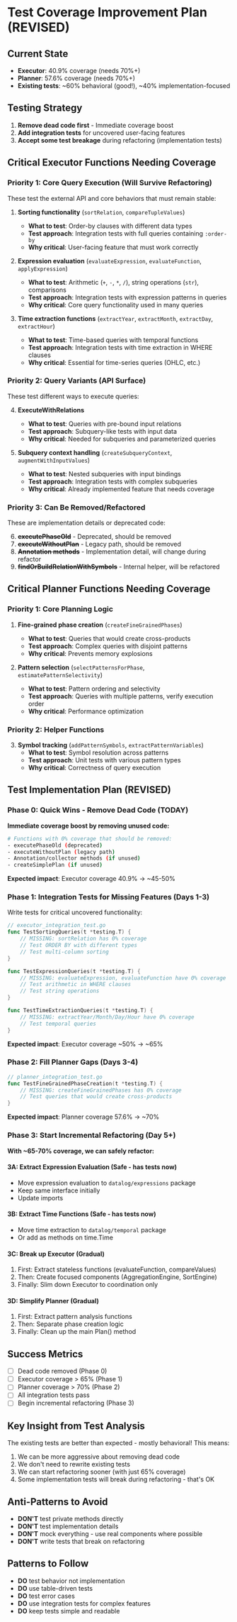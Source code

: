 # Test Coverage Improvement Plan (REVISED)

## Current State
- **Executor**: 40.9% coverage (needs 70%+)
- **Planner**: 57.6% coverage (needs 70%+)
- **Existing tests**: ~60% behavioral (good!), ~40% implementation-focused

## Testing Strategy
1. **Remove dead code first** - Immediate coverage boost
2. **Add integration tests** for uncovered user-facing features
3. **Accept some test breakage** during refactoring (implementation tests)

## Critical Executor Functions Needing Coverage

### Priority 1: Core Query Execution (Will Survive Refactoring)
These test the external API and core behaviors that must remain stable:

1. **Sorting functionality** (`sortRelation`, `compareTupleValues`)
   - **What to test**: Order-by clauses with different data types
   - **Test approach**: Integration tests with full queries containing `:order-by`
   - **Why critical**: User-facing feature that must work correctly

2. **Expression evaluation** (`evaluateExpression`, `evaluateFunction`, `applyExpression`)
   - **What to test**: Arithmetic (`+`, `-`, `*`, `/`), string operations (`str`), comparisons
   - **Test approach**: Integration tests with expression patterns in queries
   - **Why critical**: Core query functionality used in many queries

3. **Time extraction functions** (`extractYear`, `extractMonth`, `extractDay`, `extractHour`)
   - **What to test**: Time-based queries with temporal functions
   - **Test approach**: Integration tests with time extraction in WHERE clauses
   - **Why critical**: Essential for time-series queries (OHLC, etc.)

### Priority 2: Query Variants (API Surface)
These test different ways to execute queries:

4. **ExecuteWithRelations** 
   - **What to test**: Queries with pre-bound input relations
   - **Test approach**: Subquery-like tests with input data
   - **Why critical**: Needed for subqueries and parameterized queries

5. **Subquery context handling** (`createSubqueryContext`, `augmentWithInputValues`)
   - **What to test**: Nested subqueries with input bindings
   - **Test approach**: Integration tests with complex subqueries
   - **Why critical**: Already implemented feature that needs coverage

### Priority 3: Can Be Removed/Refactored
These are implementation details or deprecated code:

6. ~~**executePhaseOld**~~ - Deprecated, should be removed
7. ~~**executeWithoutPlan**~~ - Legacy path, should be removed
8. ~~**Annotation methods**~~ - Implementation detail, will change during refactor
9. ~~**findOrBuildRelationWithSymbols**~~ - Internal helper, will be refactored

## Critical Planner Functions Needing Coverage

### Priority 1: Core Planning Logic
1. **Fine-grained phase creation** (`createFineGrainedPhases`)
   - **What to test**: Queries that would create cross-products
   - **Test approach**: Complex queries with disjoint patterns
   - **Why critical**: Prevents memory explosions

2. **Pattern selection** (`selectPatternsForPhase`, `estimatePatternSelectivity`)
   - **What to test**: Pattern ordering and selectivity
   - **Test approach**: Queries with multiple patterns, verify execution order
   - **Why critical**: Performance optimization

### Priority 2: Helper Functions
3. **Symbol tracking** (`addPatternSymbols`, `extractPatternVariables`)
   - **What to test**: Symbol resolution across patterns
   - **Test approach**: Unit tests with various pattern types
   - **Why critical**: Correctness of query execution

## Test Implementation Plan (REVISED)

### Phase 0: Quick Wins - Remove Dead Code (TODAY)
**Immediate coverage boost by removing unused code:**
```bash
# Functions with 0% coverage that should be removed:
- executePhaseOld (deprecated)
- executeWithoutPlan (legacy path)
- Annotation/collector methods (if unused)
- createSimplePlan (if unused)
```
**Expected impact**: Executor coverage 40.9% → ~45-50%

### Phase 1: Integration Tests for Missing Features (Days 1-3)
Write tests for critical uncovered functionality:

```go
// executor_integration_test.go
func TestSortingQueries(t *testing.T) {
    // MISSING: sortRelation has 0% coverage
    // Test ORDER BY with different types
    // Test multi-column sorting
}

func TestExpressionQueries(t *testing.T) {
    // MISSING: evaluateExpression, evaluateFunction have 0% coverage
    // Test arithmetic in WHERE clauses
    // Test string operations
}

func TestTimeExtractionQueries(t *testing.T) {
    // MISSING: extractYear/Month/Day/Hour have 0% coverage
    // Test temporal queries
}
```
**Expected impact**: Executor coverage ~50% → ~65%

### Phase 2: Fill Planner Gaps (Days 3-4)
```go
// planner_integration_test.go
func TestFineGrainedPhaseCreation(t *testing.T) {
    // MISSING: createFineGrainedPhases has 0% coverage
    // Test queries that would create cross-products
}
```
**Expected impact**: Planner coverage 57.6% → ~70%

### Phase 3: Start Incremental Refactoring (Day 5+)
**With ~65-70% coverage, we can safely refactor:**

#### 3A: Extract Expression Evaluation (Safe - has tests now)
- Move expression evaluation to `datalog/expressions` package
- Keep same interface initially
- Update imports

#### 3B: Extract Time Functions (Safe - has tests now)
- Move time extraction to `datalog/temporal` package
- Or add as methods on time.Time

#### 3C: Break up Executor (Gradual)
1. First: Extract stateless functions (evaluateFunction, compareValues)
2. Then: Create focused components (AggregationEngine, SortEngine)
3. Finally: Slim down Executor to coordination only

#### 3D: Simplify Planner (Gradual)
1. First: Extract pattern analysis functions
2. Then: Separate phase creation logic
3. Finally: Clean up the main Plan() method

## Success Metrics
- [ ] Dead code removed (Phase 0)
- [ ] Executor coverage > 65% (Phase 1)
- [ ] Planner coverage > 70% (Phase 2)
- [ ] All integration tests pass
- [ ] Begin incremental refactoring (Phase 3)

## Key Insight from Test Analysis
The existing tests are better than expected - mostly behavioral! This means:
1. We can be more aggressive about removing dead code
2. We don't need to rewrite existing tests
3. We can start refactoring sooner (with just 65% coverage)
4. Some implementation tests will break during refactoring - that's OK

## Anti-Patterns to Avoid
- **DON'T** test private methods directly
- **DON'T** test implementation details
- **DON'T** mock everything - use real components where possible
- **DON'T** write tests that break on refactoring

## Patterns to Follow  
- **DO** test behavior not implementation
- **DO** use table-driven tests
- **DO** test error cases
- **DO** use integration tests for complex features
- **DO** keep tests simple and readable